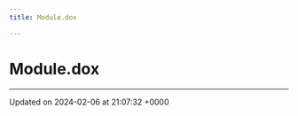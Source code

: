 ```yaml
---
title: Module.dox

---
```


# Module.dox








-------------------------------

Updated on 2024-02-06 at 21:07:32 +0000
